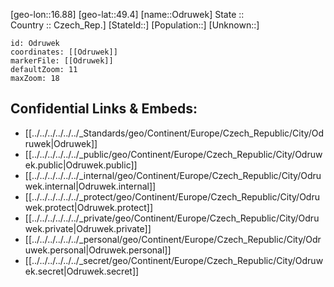 ﻿---
location: [49.4,16.88] 
mapzoom: [7,12] 
mapmarker: city 
type: City
tags:
- geo/City


SpocWebEntityId: 33063
isDeleted: false
confidential: public

---
[geo-lon::16.88] 
[geo-lat::49.4] 
[name::Odruwek] 
State ::  
Country :: Czech_Rep.] 
[StateId::] 
[Population::] 
[Unknown::] 


```leaflet
id: Odruwek
coordinates: [[Odruwek]] 
markerFile: [[Odruwek]] 
defaultZoom: 11 
maxZoom: 18
```


## Confidential Links & Embeds: 
- [[../../../../../../_Standards/geo/Continent/Europe/Czech_Republic/City/Odruwek|Odruwek]] 
- [[../../../../../../_public/geo/Continent/Europe/Czech_Republic/City/Odruwek.public|Odruwek.public]] 
- [[../../../../../../_internal/geo/Continent/Europe/Czech_Republic/City/Odruwek.internal|Odruwek.internal]] 
- [[../../../../../../_protect/geo/Continent/Europe/Czech_Republic/City/Odruwek.protect|Odruwek.protect]] 
- [[../../../../../../_private/geo/Continent/Europe/Czech_Republic/City/Odruwek.private|Odruwek.private]] 
- [[../../../../../../_personal/geo/Continent/Europe/Czech_Republic/City/Odruwek.personal|Odruwek.personal]] 
- [[../../../../../../_secret/geo/Continent/Europe/Czech_Republic/City/Odruwek.secret|Odruwek.secret]] 
